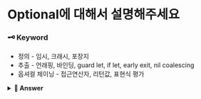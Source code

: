 # Optional에 대해서 설명해주세요



### 🗝️ Keyword

- 정의 - 임시, 크래시, 포장지
- 추출 - 언래핑, 바인딩, guard let, if let, early exit, nil coalescing
- 옵셔컬 체이닝 - 접근연산자, 리턴값, 표현식 평가




<details>

<summary><b>📓 Answer</b></summary>

옵셔널이란 값이 없을 수도 있음을 표현하는 임시의 타입입니다.

데이터에 접근할 때, 그 데이터가 값을 갖고 있지 않은 경우, 런타임 에러가 발생해 앱이 크래시될 수 있습니다. <br>
이러한 상황을 방지하기 위해서 앱에서는 값을 한번 더 포장지로 감싸는 타입으로 옵셔널 타입을 만들었습니다.

어떤 값이 옵셔널이라면, 그 값은 nil 일 수도 있고, 값이 있을 수도 있습니다.
따라서 옵셔널 타입의 값을 쓰기 위해서는 옵셔널 언래핑의 과정이 필요합니다.

## 옵셔널 추출 방법

옵셔널 추출 방법에는 강제 언래핑 방법과 옵셔널 바인딩 방법, nil coalescing의 방법이 있습니다.<br>

### 강제 언래핑

강제언래핑은 ! 를 붙여서, 해당 값의 옵셔널을 벗기는 방법입니다.
보통은 그 값이 nil인지 아닌지를 체크 후 강제 언래핑을 합니다. <br>

### 옵셔널 바인딩

옵셔널 바인딩은 guard let 바인딩과, if let 바인딩이 있습니다.<br>
어떤 값에 값이 있을 경우에 새로운 변수에 담아서 사용하는 방식입니다.
<br>

**if let** 바인딩은 값이 있는 케이스를 먼저 처리하는 방식이며,
해당 조건문 스코프 안에서 바이딩한 값을 사용할 수 있습니다.<br>

**guard let** 바인딩은 값이 없는 케이스를 early exit을 통해 먼저 처리할 수 있으며,<br>
바인딩한 값을 guard 블록 이외에도 자유롭게 사용할 수 있어 활용도가 높습니다.

### nil 코얼래싱

nil 코얼래싱은, nil일 경우에 대한 기본값을 제시해 옵셔널의 가능성을 제거하는 방식입니다.

## 옵셔널 체이닝

이외의 옵셔널 값을 다루는 방식에는 옵셔널 체이닝이 있습니다.<br>
옵셔널 체이닝은, 어떤 값의 뒤에 ?가 붙여져 있을 경우, 그 값은 옵셔널 타입이라는 것을 의미하는 것입니다.<br>
옵셔널인 값의 속성와 메서드를 사용할 때 접근 연사자 . 앞에 ?를 붙여야합니다.

결과 값은 옵셔널 여부와 상관 없이 항상 옵셔널 타입으로 리턴되며<br>
옵셔널 체이닝 과정에서 하나라도 nil일 경우 뒤의 표현식은 평가하지 않고 바로 nil로 리턴됩니다.
</details>



